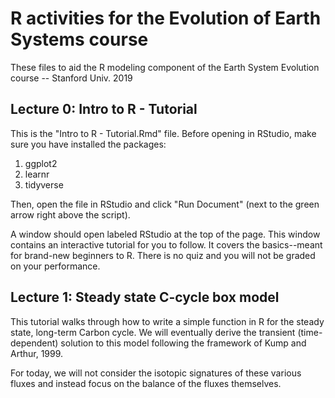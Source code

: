 # R activities for the Evolution of Earth Systems course
These files to aid the R modeling component of the Earth System Evolution course -- Stanford Univ. 2019

## Lecture 0: Intro to R - Tutorial
This is the "Intro to R - Tutorial.Rmd" file. Before opening in RStudio, make sure you have installed the packages:

1. ggplot2
2. learnr
3. tidyverse

Then, open the file in RStudio and click "Run Document" (next to the green arrow right above the script). 

A window should open labeled RStudio at the top of the page. This window contains an interactive tutorial for you to follow. It covers the basics--meant for brand-new beginners to R. There is no quiz and you will not be graded on your performance.

## Lecture 1: Steady state C-cycle box model
This tutorial walks through how to write a simple function in R for the steady state, long-term Carbon cycle. We will eventually derive the transient (time-dependent) solution to this model following the framework of Kump and Arthur, 1999. 

For today, we will not consider the isotopic signatures of these various fluxes and instead focus on the balance of the fluxes themselves. 
